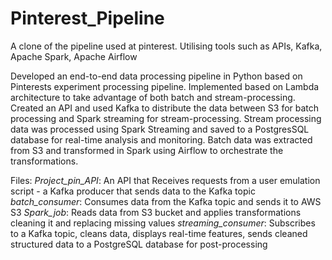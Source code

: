 # Pinterest_Pipeline
A clone of the pipeline used at pinterest. Utilising tools such as APIs, Kafka, Apache Spark, Apache Airflow

Developed an end-to-end data processing pipeline in Python based on Pinterests experiment processing pipeline. 
Implemented based on Lambda architecture to take advantage of both batch and stream-processing.
Created an API and used Kafka to distribute the data between S3 for batch processing and Spark streaming for stream-processing.
Stream processing data was processed using Spark Streaming and saved to a PostgresSQL database for real-time analysis and monitoring. 
Batch data was extracted from S3 and transformed in Spark using Airflow to orchestrate the transformations.

Files:
*Project_pin_API*: An API that Receives requests from a user emulation script - a Kafka producer that sends data to the Kafka topic
*batch_consumer*: Consumes data from the Kafka topic and sends it to AWS S3
*Spark_job*: Reads data from S3 bucket and applies transformations cleaning it and replacing missing values
*streaming_consumer*: Subscribes to a Kafka topic, cleans data, displays real-time features, sends cleaned structured data to a PostgreSQL database for post-processing
